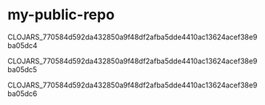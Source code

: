 # my-public-repo

CLOJARS_770584d592da432850a9f48df2afba5dde4410ac13624acef38e9ba05dc4

CLOJARS_770584d592da432850a9f48df2afba5dde4410ac13624acef38e9ba05dc5

CLOJARS_770584d592da432850a9f48df2afba5dde4410ac13624acef38e9ba05dc6
